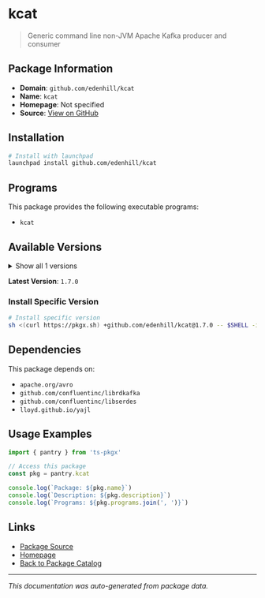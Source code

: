 # kcat

> Generic command line non-JVM Apache Kafka producer and consumer

## Package Information

- **Domain**: `github.com/edenhill/kcat`
- **Name**: `kcat`
- **Homepage**: Not specified
- **Source**: [View on GitHub](https://github.com/pkgxdev/pantry/tree/main/projects/github.com/edenhill/kcat/package.yml)

## Installation

```bash
# Install with launchpad
launchpad install github.com/edenhill/kcat
```

## Programs

This package provides the following executable programs:

- `kcat`

## Available Versions

<details>
<summary>Show all 1 versions</summary>

- `1.7.0`

</details>

**Latest Version**: `1.7.0`

### Install Specific Version

```bash
# Install specific version
sh <(curl https://pkgx.sh) +github.com/edenhill/kcat@1.7.0 -- $SHELL -i
```

## Dependencies

This package depends on:

- `apache.org/avro`
- `github.com/confluentinc/librdkafka`
- `github.com/confluentinc/libserdes`
- `lloyd.github.io/yajl`

## Usage Examples

```typescript
import { pantry } from 'ts-pkgx'

// Access this package
const pkg = pantry.kcat

console.log(`Package: ${pkg.name}`)
console.log(`Description: ${pkg.description}`)
console.log(`Programs: ${pkg.programs.join(', ')}`)
```

## Links

- [Package Source](https://github.com/pkgxdev/pantry/tree/main/projects/github.com/edenhill/kcat/package.yml)
- [Homepage](#)
- [Back to Package Catalog](../../../package-catalog.md)

---

*This documentation was auto-generated from package data.*
